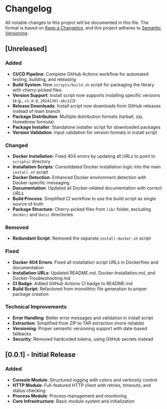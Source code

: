 # Changelog

All notable changes to this project will be documented in this file.
The format is based on [Keep a Changelog](https://keepachangelog.com/en/1.0.0/),
and this project adheres to [Semantic Versioning](https://semver.org/spec/v2.0.0.html).

## [Unreleased]

### Added
- **CI/CD Pipeline**: Complete GitHub Actions workflow for automated testing, building, and releasing
- **Build System**: New `scripts/build.sh` script for packaging the library with cherry-picked files
- **Version Support**: Install script now supports installing specific versions (e.g., `v1.0.0`, `20241201-abc123`)
- **Release Downloads**: Install script now downloads from GitHub releases instead of main branch
- **Package Distribution**: Multiple distribution formats (tarball, zip, Homebrew formula)
- **Package Installer**: Standalone installer script for downloaded packages
- **Version Validation**: Input validation for version formats in install script

### Changed
- **Docker Installation**: Fixed 404 errors by updating all URLs to point to `scripts/` directory
- **Installation Scripts**: Consolidated Docker installation logic into the main `install.sh` script
- **Docker Detection**: Enhanced Docker environment detection with Docker-specific messaging
- **Documentation**: Updated all Docker-related documentation with correct URLs
- **Build Process**: Simplified CI workflow to use the build script as single source of truth
- **Package Structure**: Cherry-picked files from `lib/` folder, excluding `docker/` and `docs/` directories

### Removed
- **Redundant Script**: Removed the separate `install-docker.sh` script

### Fixed
- **Docker 404 Errors**: Fixed all installation script URLs in Dockerfiles and documentation
- **Installation URLs**: Updated README.md, Docker-Installation.md, and Docker-Troubleshooting.md
- **CI Badge**: Added GitHub Actions CI badge to README.md
- **Build Script**: Refactored from monolithic file generation to proper package creation

### Technical Improvements
- **Error Handling**: Better error messages and validation in install script
- **Extraction**: Simplified from ZIP to TAR extraction (more reliable)
- **Versioning**: Proper semantic versioning support with date-based fallbacks
- **Security**: Removed hardcoded tokens, using GitHub secrets instead

## [0.0.1] - Initial Release

### Added
- **Console Module**: Structured logging with colors and verbosity control
- **HTTP Module**: Full-featured HTTP client with retries, timeouts, and status checking
- **Process Module**: Process management and monitoring
- **Core Infrastructure**: Basic module system and initialization
